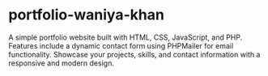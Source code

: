 # portfolio-waniya-khan
 A simple portfolio website built with HTML, CSS, JavaScript, and PHP. Features include a dynamic contact form using PHPMailer for email functionality. Showcase your projects, skills, and contact information with a responsive and modern design.
